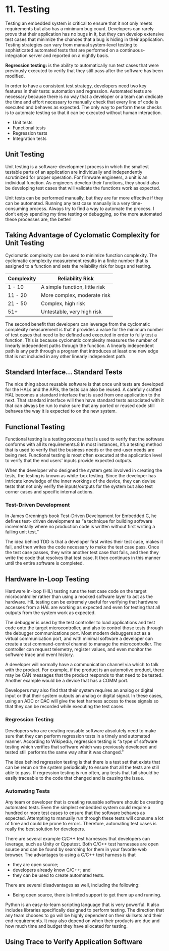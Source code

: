 # 11. Testing

Testing an embedded system is critical to ensure that it not only meets requirements but
also has a minimum bug count. Developers can rarely prove that their application has
no bugs in it, but they can develop extensive test cases that minimize the chances that a
bug is hiding in their application. Testing strategies can vary from manual system-level
testing to sophisticated automated tests that are performed on a continuous-integration
server and reported on a nightly basis.

**Regression testing:** is the ability to automatically run test cases that were previously
executed to verify that they still pass after the software has been modified.

In order to have a consistent test strategy, developers need two key features in their
tests: automation and regression. Automated tests are necessary because there is no way
that a developer or a team can dedicate the time and effort necessary to manually check
that every line of code is executed and behaves as expected. The only way to perform
these checks is to automate testing so that it can be executed without human interaction.

- Unit tests
- Functional tests
- Regression tests
- Integration tests

## Unit Testing

Unit testing is a software-development process in which the
smallest testable parts of an application are individually and independently scrutinized
for proper operation. For firmware engineers, a unit is an individual function. As
engineers develop their functions, they should also be developing test cases that will
validate the functions work as expected.

Unit tests can be performed manually, but they are far more effective if they can be
automated. Running any test case manually is a very time-consuming process. Always
try to find a way to automate the process. I don’t enjoy spending my time testing or
debugging, so the more automated these processes are, the better!

## Taking Advantage of Cyclomatic Complexity for Unit Testing

Cyclomatic complexity can be used to minimize function
complexity. The cyclomatic complexity measurement results in a finite number that is
assigned to a function and sets the reliability risk for bugs and testing.

| Complexity | Reliability Risk |
| --- | --- |
| 1 - 10 |A simple function, little risk |
| 11 - 20 | More complex, moderate risk |
| 21 - 50 | Complex, high risk |
| 51+ | Untestable, very high risk |

The second benefit that developers can leverage from the cyclomatic complexity
measurement is that it provides a value for the minimum number of test cases that need
to be defined and executed in order to fully test a function. This is because cyclomatic
complexity measures the number of linearly independent paths through the function.
A linearly independent path is any path through a program that introduces at least one
new edge that is not included in any other linearly independent path.

## Standard Interface... Standard Tests

The nice thing about reusable software is that once unit tests are developed for the HALs
and the APIs, the tests can also be reused. A carefully crafted HAL becomes a standard
interface that is used from one application to the next. That standard interface will
then have standard tests associated with it that can always be run to make sure that any
ported or reused code still behaves the way it is expected to on the new system.

## Functional Testing

Functional testing is a testing process that is used to verify that the software conforms
with all its requirements.8 In most instances, it’s a testing method that is used to verify
that the business needs or the end-user needs are being met. Functional testing is
most often executed at the application level to verify that the end users’ inputs provide
expected outputs.

When the developer who designed the system gets involved in creating the tests, the
testing is known as white-box testing. Since the developer has intricate knowledge of the
inner workings of the device, they can devise tests that not only verify the inputs/outputs
for the system but also test corner cases and specific internal actions.

### Test-Driven Development

In James Grenning’s book Test-Driven Development for Embedded C, he defines test-­
driven development as “a technique for building software incrementally where no
production code is written without first writing a failing unit test.”

The idea behind
TDD is that a developer first writes their test case, makes it fail, and then writes the code
necessary to make the test case pass. Once the test case passes, they write another test
case that fails, and then they write the code that resolves that test case. It then continues
in this manner until the entire software is completed.

## Hardware In-Loop Testing

Hardware in-loop (HIL) testing runs the test case code on the target microcontroller
rather than using a mocked software layer to act as the hardware. HIL testing can
be extremely useful for verifying that hardware accesses from a HAL are working
as expected and even for testing that all outputs from the system work as expected.

The debugger is used by the
test controller to load applications and test code onto the target microcontroller, and
also to control those tests through the debugger communications port. Most modern
debuggers act as a virtual communication port, and with minimal software a developer
can create a test command-control channel to manage the microcontroller. The
controller can request telemetry, register values, and even monitor the software trace
and event history.

A developer will normally have a communication channel via which to talk with
the product. For example, if the product is an automotive product, there may be CAN
messages that the product responds to that need to be tested. Another example would be a
device that has a COMM port.

Developers may also find that their system requires an analog or digital input or that
their system outputs an analog or digital signal. In these cases, using an ADC or DAC will
give the test harness access to these signals so that they can be recorded while executing
the test cases.

### Regression Testing

Developers who are creating reusable software absolutely need to make sure that
they can perform regression tests in a timely and automated manner. According to
Wikipedia, regression testing is “a type of software testing which verifies that software
which was previously developed and tested still performs the same way after it was
changed.”

The idea behind regression testing is that there is a test set that exists that can
be rerun on the system periodically to ensure that all the tests are still able to pass. If
regression testing is run often, any tests that fail should be easily traceable to the code
that changed and is causing the issue.

### Automating Tests

Any team or developer that is creating reusable software should be creating automated
tests. Even the simplest embedded system could require a hundred or more test cases to
ensure that the software behaves as expected. Attempting to manually run through these
tests will consume a lot of time and could be prone to errors. Therefore, automating test
cases is really the best solution for developers.

There are several example C/C++ test harnesses that developers can leverage, such
as Unity or Cpputest. Both C/C++ test harnesses are open source and can be found by
searching for them in your favorite web browser. The advantages to using a C/C++ test
harness is that

- they are open source;
- developers already know C/C++; and
- they can be used to create automated tests.

There are several disadvantages as well, including the following:

- Being open source, there is limited support to get them up and
running.

Python is an easy-to-learn
scripting language that is very powerful. It also includes libraries specifically designed to
perform testing.
The direction that any team chooses to go will be highly dependent on their skillsets
and their end requirements. It may also depend on when their products are due and how
much time and budget they have allocated for testing.

## Using Trace to Verify Application Software
